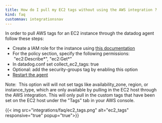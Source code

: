 ```yaml
---
title: How do I pull my EC2 tags without using the AWS integration ?
kind: faq
customnav: integrationsnav
---
```


In order to pull AWS tags for an EC2 instance through the datadog agent follow these steps:

* Create a IAM role for the instance using [this documentation](http://docs.aws.amazon.com/AWSEC2/latest/UserGuide/iam-roles-for-amazon-ec2.html)
* For the policy section, specify the following permissions:  "ec2:Describe*", "ec2:Get*"
* In datadog.conf set collect_ec2_tags: true
* Optional: add the security-groups tag by enabling this option
* [Restart the agent](/agent/faq/start-stop-restart-the-datadog-agent)

Note:  This option will will not set tags like availability_zone, region, or instance_type, which are only available by pulling in the EC2 host through the AWS integration. This will only pull in the custom tags that have been set on the EC2 host under the "Tags" tab in your AWS console.

{{< img src="integrations/faq/ec2_tags.png" alt="ec2_tags" responsive="true" popup="true">}}
